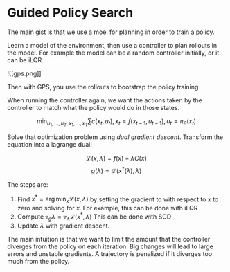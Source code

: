 # Guided Policy Search

The main gist is that we use a moel for planning in order to train a policy.

Learn a model of the environment, then use a controller to plan rollouts in the model. For example the model can be a random controller initially, or it can be iLQR.

![[gps.png]]

Then with GPS, you use the rollouts to bootstrap the policy training

When running the controller again, we want the actions taken by the controller to match what the policy would do in those states.

$$
\min_{u_1, ..., u_T, x_1, ..., x_T} \sum c(x_t, u_t), x_t = f(x_{t - 1}, u_{t - 1}), u_t = \pi_{\theta}(x_t)
$$

Solve that optimization problem using *dual gradient descent*. Transform the equation into a lagrange dual:

$$
\mathcal{L}(x, \lambda) = f(x) + \lambda C(x)
$$
$$
g(\lambda) = \mathcal{L}(x^* (\lambda), \lambda)
$$

The steps are:
 1. Find $x^* = \arg \min_x \mathcal{L}(x, \lambda)$ by setting the gradient to with respect to $x$ to zero and solving for $x$. For example, this can be done with iLQR
 2. Compute $\triangledown_{g} \lambda = \triangledown_{\lambda} \mathcal{L} (x^*, \lambda)$ This can be done with SGD
 3. Update $\lambda$ with gradient descent.

The main intuition is that we want to limit the amount that the controller diverges from the policy on each iteration. Big changes will lead to large errors and unstable gradients. A trajectory is penalized if it diverges too much from the policy.